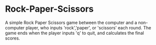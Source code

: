 # Rock-Paper-Scissors
A simple Rock Paper Scissors game between the computer and a non-computer player, who inputs 'rock','paper', or 'scissors' each round.
The game ends when the player inputs 'q' to quit, and calculates the final scores. 

